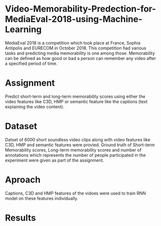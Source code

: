 # Video-Memorability-Predection-for-MediaEval-2018-using-Machine-Learning
MediaEval 2018 is a competition which took place at France, Sophia Antipolis and EURECOM in October 2018. This competition had various tasks and predicting media memorability is one among those. Memorability can be defined as how good or bad a person can remember any video after a specified period of time.

# Assignment
Predict short-term and long-term memorability scores using either the video features like C3D, HMP or semantic feature like the captions (text explaining the video content).

# Dataset
Datset of 6000 short soundless video clips along with video features like C3D, HMP and semantic features were provied. Ground truth of Short-term Memorability scores, Long-term memorability scores and number of annotations which represents the number of people participated in the experiment were given as part of the assignment. 

# Aproach
Captions, C3D and HMP features of the vidoes were used to train RNN model on these features individually. 

# Results
